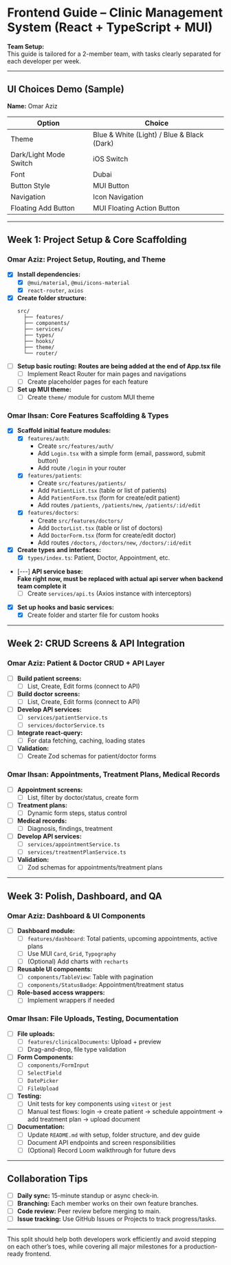 # Frontend Guide – Clinic Management System (React + TypeScript + MUI)

**Team Setup:**  
This guide is tailored for a 2-member team, with tasks clearly separated for each developer per week.

---

## UI Choices Demo (Sample)

**Name:** Omar Aziz

| Option                  | Choice                                         |
|-------------------------|------------------------------------------------|
| Theme                   | Blue & White (Light) / Blue & Black (Dark)     |
| Dark/Light Mode Switch  | iOS Switch                                     |
| Font                    | Dubai                                          |
| Button Style            | MUI Button                                     |
| Navigation              | Icon Navigation                                |
| Floating Add Button     | MUI Floating Action Button                     |

---

## Week 1: Project Setup & Core Scaffolding

### Omar Aziz: Project Setup, Routing, and Theme

- [x] **Install dependencies:**  
  - [x] `@mui/material`, `@mui/icons-material`
  - [x] `react-router`, `axios`
- [x] **Create folder structure:**  
  ```
  src/
    ├── features/        
    ├── components/      
    ├── services/         
    ├── types/            
    ├── hooks/            
    ├── theme/           
    └── router/           
  ```
- [ ] **Setup basic routing:**
  **Routes are being added at the end of App.tsx file**
  - [ ] Implement React Router for main pages and navigations
  - [ ] Create placeholder pages for each feature
- [ ] **Set up MUI theme:**  
  - [ ] Create `theme/` module for custom MUI theme

### Omar Ihsan: Core Features Scaffolding & Types

- [x] **Scaffold initial feature modules:**  
  - [x] `features/auth`:  
    - Create `src/features/auth/`
    - Add `Login.tsx` with a simple form (email, password, submit button)
    - Add route `/login` in your router
  - [x] `features/patients`:  
    - Create `src/features/patients/`
    - Add `PatientList.tsx` (table or list of patients)
    - Add `PatientForm.tsx` (form for create/edit patient)
    - Add routes `/patients`, `/patients/new`, `/patients/:id/edit`
  - [x] `features/doctors`:  
    - Create `src/features/doctors/`
    - Add `DoctorList.tsx` (table or list of doctors)
    - Add `DoctorForm.tsx` (form for create/edit doctor)
    - Add routes `/doctors`, `/doctors/new`, `/doctors/:id/edit`
- [x] **Create types and interfaces:**  
  - [x] `types/index.ts`: Patient, Doctor, Appointment, etc.
- [---] **API service base:**  
    **Fake right now, must be replaced with actual api server when backend team complete it**
  - [ ] Create `services/api.ts` (Axios instance with interceptors)
- [x] **Set up hooks and basic services:**  
  - [x] Create folder and starter file for custom hooks

---

## Week 2: CRUD Screens & API Integration

### Omar Aziz: Patient & Doctor CRUD + API Layer

- [ ] **Build patient screens:**  
  - [ ] List, Create, Edit forms (connect to API)
- [ ] **Build doctor screens:**  
  - [ ] List, Create, Edit forms (connect to API)
- [ ] **Develop API services:**  
  - [ ] `services/patientService.ts`
  - [ ] `services/doctorService.ts`
- [ ] **Integrate react-query:**  
  - [ ] For data fetching, caching, loading states
- [ ] **Validation:**  
  - [ ] Create Zod schemas for patient/doctor forms

### Omar Ihsan: Appointments, Treatment Plans, Medical Records

- [ ] **Appointment screens:**  
  - [ ] List, filter by doctor/status, create form
- [ ] **Treatment plans:**  
  - [ ] Dynamic form steps, status control
- [ ] **Medical records:**  
  - [ ] Diagnosis, findings, treatment
- [ ] **Develop API services:**  
  - [ ] `services/appointmentService.ts`
  - [ ] `services/treatmentPlanService.ts`
- [ ] **Validation:**  
  - [ ] Zod schemas for appointments/treatment plans

---

## Week 3: Polish, Dashboard, and QA

### Omar Aziz: Dashboard & UI Components

- [ ] **Dashboard module:**  
  - [ ] `features/dashboard`: Total patients, upcoming appointments, active plans
  - [ ] Use MUI `Card`, `Grid`, `Typography`
  - [ ] (Optional) Add charts with `recharts`
- [ ] **Reusable UI components:**  
  - [ ] `components/TableView`: Table with pagination
  - [ ] `components/StatusBadge`: Appointment/treatment status
- [ ] **Role-based access wrappers:**  
  - [ ] Implement wrappers if needed

### Omar Ihsan: File Uploads, Testing, Documentation

- [ ] **File uploads:**  
  - [ ] `features/clinicalDocuments`: Upload + preview
  - [ ] Drag-and-drop, file type validation
- [ ] **Form Components:**  
  - [ ] `components/FormInput`
  - [ ] `SelectField`
  - [ ] `DatePicker`
  - [ ] `FileUpload`
- [ ] **Testing:**  
  - [ ] Unit tests for key components using `vitest` or `jest`
  - [ ] Manual test flows: login → create patient → schedule appointment → add treatment plan → upload document
- [ ] **Documentation:**  
  - [ ] Update `README.md` with setup, folder structure, and dev guide
  - [ ] Document API endpoints and screen responsibilities
  - [ ] (Optional) Record Loom walkthrough for future devs

---

## Collaboration Tips

- [ ] **Daily sync:** 15-minute standup or async check-in.
- [ ] **Branching:** Each member works on their own feature branches.
- [ ] **Code review:** Peer review before merging to main.
- [ ] **Issue tracking:** Use GitHub Issues or Projects to track progress/tasks.

---

This split should help both developers work efficiently and avoid stepping on each other’s toes, while covering all major milestones for a production-ready frontend.
